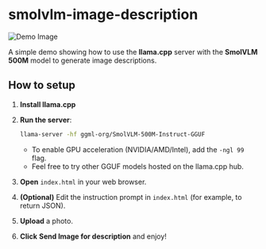 # smolvlm-image-description

![Demo Image](https://github.com/user-attachments/assets/02e5884a-f9e6-4847-882b-226a8e72e59e)

A simple demo showing how to use the **llama.cpp** server with the **SmolVLM 500M** model to generate image descriptions.

## How to setup

1. **Install llama.cpp**
2. **Run the server**:

   ```bash
   llama-server -hf ggml-org/SmolVLM-500M-Instruct-GGUF
   ```

   * To enable GPU acceleration (NVIDIA/AMD/Intel), add the `-ngl 99` flag.
   * Feel free to try other GGUF models hosted on the llama.cpp hub.
3. **Open** `index.html` in your web browser.
4. **(Optional)** Edit the instruction prompt in `index.html` (for example, to return JSON).
5. **Upload** a photo.
6. **Click** **Send Image for description** and enjoy!
